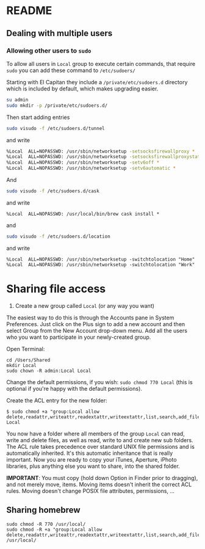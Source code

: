 # README

## Dealing with multiple users

### Allowing other users to `sudo`

To allow all users in `Local` group to execute certain commands, that require `sudo` you can add these command to `/etc/sudoers/`

Starting with El Capitan they include a `/private/etc/sudoers.d` directory which is included by default, which makes upgrading easier.

```bash
su admin
sudo mkdir -p /private/etc/sudoers.d/
```

Then start adding entries

```bash
sudo visudo -f /etc/sudoers.d/tunnel
```

and write

```bash
%Local  ALL=NOPASSWD: /usr/sbin/networksetup -setsocksfirewallproxy *
%Local  ALL=NOPASSWD: /usr/sbin/networksetup -setsocksfirewallproxystate *
%Local  ALL=NOPASSWD: /usr/sbin/networksetup -setv6off *
%Local  ALL=NOPASSWD: /usr/sbin/networksetup -setv6automatic *
```

And

```bash
sudo visudo -f /etc/sudoers.d/cask
```

and write

```
%Local  ALL=NOPASSWD: /usr/local/bin/brew cask install *
```

and

```bash
sudo visudo -f /etc/sudoers.d/location
```

and write

```
%Local  ALL=NOPASSWD: /usr/sbin/networksetup -switchtolocation "Home"
%Local  ALL=NOPASSWD: /usr/sbin/networksetup -switchtolocation "Work"
```

# Sharing file access

1. Create a new group called `Local` (or any way you want)

The easiest way to do this is through the Accounts pane in System Preferences. Just click on the Plus sign to add a new account and then select Group from the New Account drop-down menu. Add all the users who you want to participate in your newly-created group.

Open Terminal:

```
cd /Users/Shared
mkdir Local
sudo chown -R admin:Local Local
```

Change the default permissions, if you wish: `sudo chmod 770 Local` (this is optional if you're happy with the default permissions).

Create the ACL entry for the new folder:

```
$ sudo chmod +a "group:Local allow delete,readattr,writeattr,readextattr,writeextattr,list,search,add_file,add_subdirectory,delete_child,file_inherit,directory_inherit" Local
```

You now have a folder where all members of the group `Local` can read, write and delete files, as well as read, write to and create new sub folders. The ACL rule takes precedence over standard UNIX file permissions and is automatically inherited. It's this automatic inheritance that is really important. Now you are ready to copy your iTunes, Aperture, iPhoto libraries, plus anything else you want to share, into the shared folder.

**IMPORTANT**: You must copy (hold down Option in Finder prior to dragging), and not merely move, items. Moving items doesn't inherit the correct ACL rules. Moving doesn't change POSIX file attributes, permissions, ...

## Sharing homebrew

```shell
sudo chmod -R 770 /usr/local/
sudo chmod -R +a "group:Local allow delete,readattr,writeattr,readextattr,writeextattr,list,search,add_file,add_subdirectory,delete_child,file_inherit,directory_inherit" /usr/local/

```
